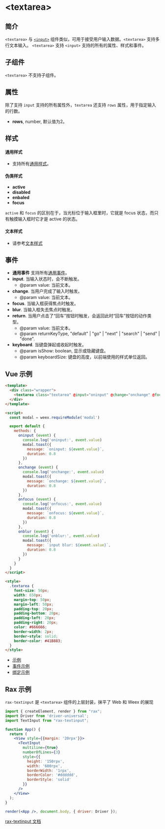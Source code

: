 # &lt;textarea&gt;

## 简介

`<textarea>` 与 [`<input>`](./input.md) 组件类似，可用于接受用户输入数据。`<textarea>` 支持多行文本输入。 `<textarea>` 支持 `<input>` 支持的所有的属性、样式和事件。


## 子组件

`<textarea>` 不支持子组件。

## 属性

除了支持 `input` 支持的所有属性外，`textarea` 还支持 `rows` 属性，用于指定输入的行数。

* **rows**, number, 默认值为2。

## 样式

#### 通用样式

* 支持所有[通用样式](../styles/common-styles.html)。

#### 伪类样式

* **active**
* **disabled**
* **enbaled**
* **focus**

`active` 和 `focus` 的区别在于，当光标位于输入框里时，它就是 focus 状态，而只有触摸输入框时它才是 active 的状态。

#### 文本样式

* 请参考[文本样式](../styles/text-styles.html)

## 事件

* **通用事件** 支持所有[通用事件](../events/common-events.html)。
* **input**. 当输入状态时，会不断触发。
  * @param value: 当前文本。
* **change**. 当用户完成了输入时触发。
  * @param value: 当前文本。
* **focus**. 当输入框获得焦点时触发。
* **blur**. 当输入框失去焦点时触发。
* **return**. 当用户点击了“回车”按钮时触发，会返回此时“回车”按钮的动作类型。
  * @param value: 当前文本。
  * @param returnKeyType, "default" | "go" | "next" | "search" | "send" | "done".
* **keyboard**. 当键盘弹起或收起时触发。
  * @param isShow: boolean, 显示或隐藏键盘。
  * @param keyboardSize: 键盘的高度，以前端使用的样式单位返回。

## Vue 示例

```html
<template>
  <div class="wrapper">
    <textarea class="textarea" @input="oninput" @change="onchange" @focus="onfocus" @blur="onblur"></textarea>
  </div>
</template>

<script>
  const modal = weex.requireModule('modal')

  export default {
    methods: {
      oninput (event) {
        console.log('oninput:', event.value)
        modal.toast({
          message: `oninput: ${event.value}`,
          duration: 0.8
        })
      },
      onchange (event) {
        console.log('onchange:', event.value)
        modal.toast({
          message: `onchange: ${event.value}`,
          duration: 0.8
        })
      },
      onfocus (event) {
        console.log('onfocus:', event.value)
        modal.toast({
          message: `onfocus: ${event.value}`,
          duration: 0.8
        })
      },
      onblur (event) {
        console.log('onblur:', event.value)
        modal.toast({
          message: `input blur: ${event.value}`,
          duration: 0.8
        })
      }
    }
  }
</script>

<style>
  .textarea {
    font-size: 50px;
    width: 650px;
    margin-top: 50px;
    margin-left: 50px;
    padding-top: 20px;
    padding-bottom: 20px;
    padding-left: 20px;
    padding-right: 20px;
    color: #666666;
    border-width: 2px;
    border-style: solid;
    border-color: #41B883;
  }
</style>
```

* [示例](http://dotwe.org/vue/a1877866e8b91ffa1e6ea9bc66c200fa)
* [事件示例](http://dotwe.org/vue/2ba8ebc4e6970e1e86725c3e80296e40)
* [绑定示例](http://dotwe.org/vue/d884b0c18891a05d653253c0f0a94bc1)

## Rax 示例

`rax-textinput` 是 `<textarea>` 组件的上层封装，抹平了 Web 和 Weex 的展现

```jsx
import { createElement, render } from "rax";
import Driver from 'driver-universal';
import TextInput from "rax-textinput";

function App() {
  return (
    <View style={{margin: '20rpx'}}>
      <TextInput
        multiline={true}
        numberOfLines={3}
        style={{
          height: '150rpx',
          width: '600rpx',
          borderWidth: '1rpx',
          borderColor: '#dddddd',
          borderStyle: 'solid'
        }}
      />
    </View>
  );
}

render(<App />, document.body, { driver: Driver });
```

[rax-textinput 文档](https://rax.js.org/docs/components/textinput)

